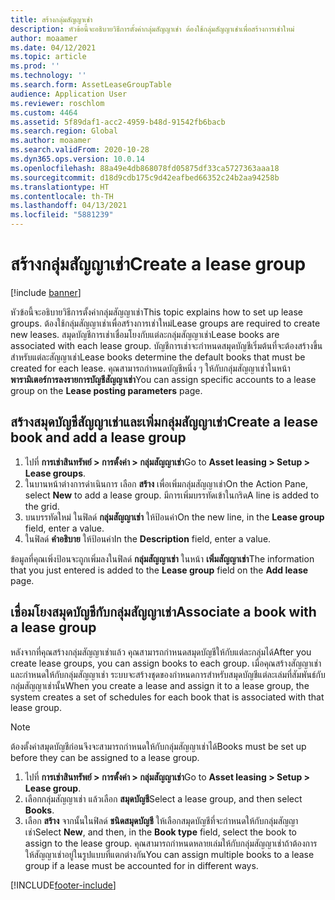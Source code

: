 ```yaml
---
title: สร้างกลุ่มสัญญาเช่า
description: หัวข้อนี้จะอธิบายวิธีการตั้งค่ากลุ่มสัญญาเช่า ต้องใช้กลุ่มสัญญาเช่าเพื่อสร้างการเช่าใหม่
author: moaamer
ms.date: 04/12/2021
ms.topic: article
ms.prod: ''
ms.technology: ''
ms.search.form: AssetLeaseGroupTable
audience: Application User
ms.reviewer: roschlom
ms.custom: 4464
ms.assetid: 5f89daf1-acc2-4959-b48d-91542fb6bacb
ms.search.region: Global
ms.author: moaamer
ms.search.validFrom: 2020-10-28
ms.dyn365.ops.version: 10.0.14
ms.openlocfilehash: 88a49e4db868078fd05875df33ca5727363aaa18
ms.sourcegitcommit: d18d9cdb175c9d42eafbed66352c24b2aa94258b
ms.translationtype: HT
ms.contentlocale: th-TH
ms.lasthandoff: 04/13/2021
ms.locfileid: "5881239"
---
```

# <a name="create-a-lease-group"></a><span data-ttu-id="b2875-104">สร้างกลุ่มสัญญาเช่า</span><span class="sxs-lookup"><span data-stu-id="b2875-104">Create a lease group</span></span>

[!include [banner](../includes/banner.md)]

<span data-ttu-id="b2875-105">หัวข้อนี้จะอธิบายวิธีการตั้งค่ากลุ่มสัญญาเช่า</span><span class="sxs-lookup"><span data-stu-id="b2875-105">This topic explains how to set up lease groups.</span></span> <span data-ttu-id="b2875-106">ต้องใช้กลุ่มสัญญาเช่าเพื่อสร้างการเช่าใหม่</span><span class="sxs-lookup"><span data-stu-id="b2875-106">Lease groups are required to create new leases.</span></span> <span data-ttu-id="b2875-107">สมุดบัญชีการเช่าเชื่อมโยงกับแต่ละกลุ่มสัญญาเช่า</span><span class="sxs-lookup"><span data-stu-id="b2875-107">Lease books are associated with each lease group.</span></span> <span data-ttu-id="b2875-108">บัญชีการเช่าจะกำหนดสมุดบัญชีเริ่มต้นที่จะต้องสร้างขึ้นสำหรับแต่ละสัญญาเช่า</span><span class="sxs-lookup"><span data-stu-id="b2875-108">Lease books determine the default books that must be created for each lease.</span></span> <span data-ttu-id="b2875-109">คุณสามารถกำหนดบัญชีหนึ่ง ๆ ให้กับกลุ่มสัญญาเช่าในหน้า **พารามิเตอร์การลงรายการบัญชีสัญญาเช่า**</span><span class="sxs-lookup"><span data-stu-id="b2875-109">You can assign specific accounts to a lease group on the **Lease posting parameters** page.</span></span>

## <a name="create-a-lease-book-and-add-a-lease-group"></a><span data-ttu-id="b2875-110">สร้างสมุดบัญชีสัญญาเช่าและเพิ่มกลุ่มสัญญาเช่า</span><span class="sxs-lookup"><span data-stu-id="b2875-110">Create a lease book and add a lease group</span></span>

1. <span data-ttu-id="b2875-111">ไปที่ **การเช่าสินทรัพย์ \> การตั้งค่า \> กลุ่มสัญญาเช่า**</span><span class="sxs-lookup"><span data-stu-id="b2875-111">Go to **Asset leasing \> Setup \> Lease groups**.</span></span>
2. <span data-ttu-id="b2875-112">ในบานหน้าต่างการดำเนินการ เลือก **สร้าง** เพื่อเพิ่มกลุ่มสัญญาเช่า</span><span class="sxs-lookup"><span data-stu-id="b2875-112">On the Action Pane, select **New** to add a lease group.</span></span> <span data-ttu-id="b2875-113">มีการเพิ่มบรรทัดเข้าในกริด</span><span class="sxs-lookup"><span data-stu-id="b2875-113">A line is added to the grid.</span></span>
3. <span data-ttu-id="b2875-114">บนบรรทัดใหม่ ในฟิลด์ **กลุ่มสัญญาเช่า** ให้ป้อนค่า</span><span class="sxs-lookup"><span data-stu-id="b2875-114">On the new line, in the **Lease group** field, enter a value.</span></span>
4. <span data-ttu-id="b2875-115">ในฟิลด์ **คำอธิบาย** ให้ป้อนค่า</span><span class="sxs-lookup"><span data-stu-id="b2875-115">In the **Description** field, enter a value.</span></span>

<span data-ttu-id="b2875-116">ข้อมูลที่คุณเพิ่งป้อนจะถูกเพิ่มลงในฟิลด์ **กลุ่มสัญญาเช่า** ในหน้า **เพิ่มสัญญาเช่า**</span><span class="sxs-lookup"><span data-stu-id="b2875-116">The information that you just entered is added to the **Lease group** field on the **Add lease** page.</span></span>

## <a name="associate-a-book-with-a-lease-group"></a><span data-ttu-id="b2875-117">เชื่อมโยงสมุดบัญชีกับกลุ่มสัญญาเช่า</span><span class="sxs-lookup"><span data-stu-id="b2875-117">Associate a book with a lease group</span></span>

<span data-ttu-id="b2875-118">หลังจากที่คุณสร้างกลุ่มสัญญาเช่าแล้ว คุณสามารถกำหนดสมุดบัญชีให้กับแต่ละกลุ่มได้</span><span class="sxs-lookup"><span data-stu-id="b2875-118">After you create lease groups, you can assign books to each group.</span></span> <span data-ttu-id="b2875-119">เมื่อคุณสร้างสัญญาเช่าและกำหนดให้กับกลุ่มสัญญาเช่า ระบบจะสร้างชุดของกำหนดการสำหรับสมุดบัญชีแต่ละเล่มที่สัมพันธ์กับกลุ่มสัญญาเช่านั้น</span><span class="sxs-lookup"><span data-stu-id="b2875-119">When you create a lease and assign it to a lease group, the system creates a set of schedules for each book that is associated with that lease group.</span></span>

> [!NOTE]
> <span data-ttu-id="b2875-120">ต้องตั้งค่าสมุดบัญชีก่อนจึงจะสามารถกำหนดให้กับกลุ่มสัญญาเช่าได้</span><span class="sxs-lookup"><span data-stu-id="b2875-120">Books must be set up before they can be assigned to a lease group.</span></span>

1. <span data-ttu-id="b2875-121">ไปที่ **การเช่าสินทรัพย์ \> การตั้งค่า \> กลุ่มสัญญาเช่า**</span><span class="sxs-lookup"><span data-stu-id="b2875-121">Go to **Asset leasing \> Setup \> Lease group**.</span></span>
2. <span data-ttu-id="b2875-122">เลือกกลุ่มสัญญาเช่า แล้วเลือก **สมุดบัญชี**</span><span class="sxs-lookup"><span data-stu-id="b2875-122">Select a lease group, and then select **Books**.</span></span>
3. <span data-ttu-id="b2875-123">เลือก **สร้าง** จากนั้นในฟิลด์ **ชนิดสมุดบัญชี** ให้เลือกสมุดบัญชีที่จะกำหนดให้กับกลุ่มสัญญาเช่า</span><span class="sxs-lookup"><span data-stu-id="b2875-123">Select **New**, and then, in the **Book type** field, select the book to assign to the lease group.</span></span> <span data-ttu-id="b2875-124">คุณสามารถกำหนดหลายเล่มให้กับกลุ่มสัญญาเช่าถ้าต้องการให้สัญญาเช่าอยู่ในรูปแบบที่แตกต่างกัน</span><span class="sxs-lookup"><span data-stu-id="b2875-124">You can assign multiple books to a lease group if a lease must be accounted for in different ways.</span></span>


[!INCLUDE[footer-include](../../includes/footer-banner.md)]
